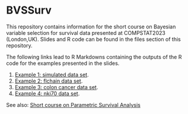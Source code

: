 # BVSSurv
This repository contains information for the short course on Bayesian variable selection for survival data presented at COMPSTAT2023 (London,UK). Slides and R code can be found in the files section of this repository.

The following links lead to R Markdowns containing the outputs of the R code for the examples presented in the slides.

1. [Example 1: simulated data set](https://rpubs.com/FJRubio/BVSSurvExample1).
2. [Example 2: flchain data set](https://rpubs.com/FJRubio/BVSSurvExample2).
3. [Example 3: colon cancer data set](https://rpubs.com/FJRubio/BVSSurvExample3).
4. [Example 4: nki70 data set](https://rpubs.com/FJRubio/BVSSurvExample4).

See also: [Short course on Parametric Survival Analysis](https://github.com/FJRubio67/ShortCourseParamSurvival)


